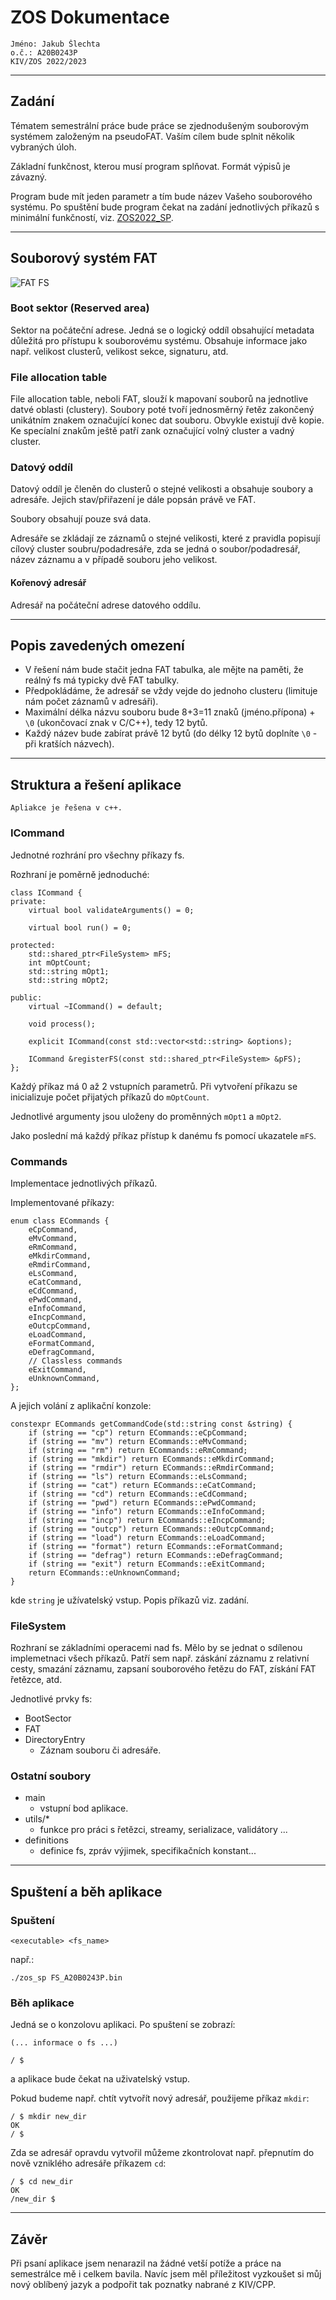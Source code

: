 # ZOS Dokumentace

	Jméno: Jakub Šlechta
	o.č.: A20B0243P
	KIV/ZOS 2022/2023

---

## Zadání

Tématem semestrální práce bude práce se zjednodušeným souborovým systémem založeným na pseudoFAT. Vaším cílem bude splnit několik vybraných úloh. 

Základní funkčnost, kterou musí program splňovat. Formát výpisů je závazný. 

Program bude mít jeden parametr a tím bude název Vašeho souborového systému. Po spuštění bude program čekat na zadání jednotlivých příkazů s minimální funkčností, viz. [ZOS2022_SP](https://courseware.zcu.cz/CoursewarePortlets2/DownloadDokumentu?id=219737).

---

## Souborový systém FAT

![FAT FS](https://www.kencorner.com/wp-content/uploads/2018/03/FATFileSystem.png)

### Boot sektor (Reserved area)

Sektor na počáteční adrese. Jedná se o logický oddíl obsahující metadata důležitá pro přístupu k souborovému systému. Obsahuje informace jako např. velikost clusterů, velikost sekce, signaturu, atd.

### File allocation table 

File allocation table, neboli FAT, slouží k mapovaní souborů na jednotlive datvé oblasti (clustery). Soubory poté tvoří jednosměrný řetěz zakončený unikátním znakem označující konec dat souboru. Obvykle existují dvě kopie. Ke specíalní znakům ještě patří zank označující volný cluster a vadný cluster.

### Datový oddíl

Datový oddíl je členěn do clusterů o stejné velikosti a obsahuje soubory a adresáře. Jejich stav/přiřazení je dále popsán právě ve FAT. 

Soubory obsahují pouze svá data.

Adresáře se zkládají ze záznamů o stejné velikosti, které z pravidla popisují cílový cluster soubru/podadresáře, zda se jedná o soubor/podadresář, název záznamu a v případě souboru jeho velikost.

#### Kořenový adresář

Adresář na počáteční adrese datového oddílu.

---

## Popis zavedených omezení

- V řešení nám bude stačit jedna FAT tabulka, ale mějte na paměti, že reálný fs má typicky dvě FAT tabulky.
- Předpokládáme, že adresář se vždy vejde do jednoho clusteru (limituje nám počet záznamů v adresáři).
- Maximální délka názvu souboru bude 8+3=11 znaků (jméno.přípona) + `\0` (ukončovací znak v C/C++), tedy 12 bytů.
- Každý název bude zabírat právě 12 bytů (do délky 12 bytů doplníte `\0` - při kratších názvech).


---
## Struktura a řešení aplikace

	Apliakce je řešena v c++.

### ICommand

Jednotné rozhrání pro všechny příkazy fs.

Rozhraní je poměrně jednoduché:
```
class ICommand {  
private:  
    virtual bool validateArguments() = 0;  
  
    virtual bool run() = 0;  
  
protected:  
    std::shared_ptr<FileSystem> mFS;  
    int mOptCount;  
    std::string mOpt1;  
    std::string mOpt2;  
  
public:  
    virtual ~ICommand() = default;  
  
    void process();  
  
    explicit ICommand(const std::vector<std::string> &options);  
  
    ICommand &registerFS(const std::shared_ptr<FileSystem> &pFS);  
};
```

Každý příkaz má 0 až 2 vstupních parametrů. Při vytvoření příkazu se inicializuje počet přijatých příkazů do `mOptCount`.

Jednotlivé argumenty jsou uloženy do proměnných `mOpt1` a `mOpt2`.

Jako poslední má každý příkaz přístup k danému fs pomocí ukazatele `mFS`.

### Commands

Implementace jednotlivých příkazů.

Implementované příkazy:

```
enum class ECommands {  
    eCpCommand,  
    eMvCommand,  
    eRmCommand,  
    eMkdirCommand,  
    eRmdirCommand,  
    eLsCommand,  
    eCatCommand,  
    eCdCommand,  
    ePwdCommand,  
    eInfoCommand,  
    eIncpCommand,  
    eOutcpCommand,  
    eLoadCommand,  
    eFormatCommand,  
    eDefragCommand,  
    // Classless commands  
    eExitCommand,  
    eUnknownCommand,  
};
```


A jejich volání z aplikační konzole: 

```
constexpr ECommands getCommandCode(std::string const &string) {  
    if (string == "cp") return ECommands::eCpCommand;  
    if (string == "mv") return ECommands::eMvCommand;  
    if (string == "rm") return ECommands::eRmCommand;  
    if (string == "mkdir") return ECommands::eMkdirCommand;  
    if (string == "rmdir") return ECommands::eRmdirCommand;  
    if (string == "ls") return ECommands::eLsCommand;  
    if (string == "cat") return ECommands::eCatCommand;  
    if (string == "cd") return ECommands::eCdCommand;  
    if (string == "pwd") return ECommands::ePwdCommand;  
    if (string == "info") return ECommands::eInfoCommand;  
    if (string == "incp") return ECommands::eIncpCommand;  
    if (string == "outcp") return ECommands::eOutcpCommand;  
    if (string == "load") return ECommands::eLoadCommand;  
    if (string == "format") return ECommands::eFormatCommand;  
    if (string == "defrag") return ECommands::eDefragCommand;  
    if (string == "exit") return ECommands::eExitCommand;  
    return ECommands::eUnknownCommand;  
}
```

kde `string` je užívatelský vstup. Popis příkazů viz. zadání.

### FileSystem

Rozhraní se základními operacemi nad fs. Mělo by se jednat o sdílenou implemetnaci všech příkazů. Patří sem např. záskání záznamu z relativní cesty, smazání záznamu, zapsaní souborového řetězu do FAT, získání FAT řetězce, atd.

Jednotlivé prvky fs:
- BootSector
- FAT
- DirectoryEntry
	- Záznam souboru či adresáře.

### Ostatní soubory
- main
	- vstupní bod aplikace.
- utils/*
	- funkce pro práci s řetězci, streamy, serializace, validátory ...
- definitions
	- definice fs, zpráv výjimek, specifikačních konstant...

---

## Spuštení a běh aplikace

### Spuštení

`<executable> <fs_name>`

např.:

`./zos_sp FS_A20B0243P.bin`

### Běh aplikace

Jedná se o konzolovu aplikaci. Po spuštení se zobrazí:

```
(... informace o fs ...)

/ $ 
```

a aplikace bude čekat na uživatelský vstup.

Pokud budeme např. chtít vytvořít nový adresář, použijeme příkaz `mkdir`:
```
/ $ mkdir new_dir
OK
/ $ 
```

Zda se adresář opravdu vytvořil můžeme zkontrolovat např. přepnutím do nově vzniklého adresáře příkazem `cd`:
```
/ $ cd new_dir
OK
/new_dir $  
```

---

## Závěr

Při psaní aplikace jsem nenarazil na žádné vetší potíže a práce na semestrálce mě i celkem bavila. Navíc jsem měl příležitost vyzkoušet si můj nový oblíbený jazyk a podpořit tak poznatky nabrané z KIV/CPP. 